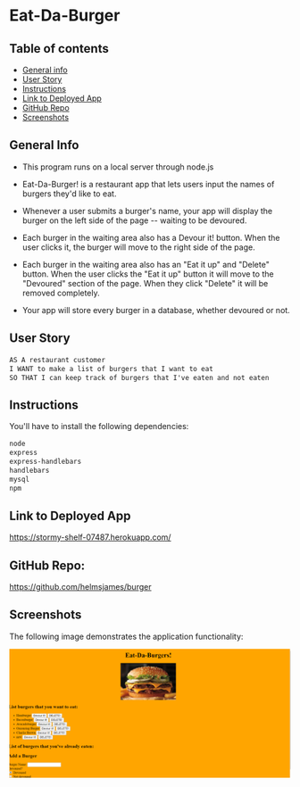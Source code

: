 # Eat-Da-Burger

## Table of contents
* [General info](#general-info)  
* [User Story](#user-story)  
* [Instructions](#instructions)  
* [Link to Deployed App](#link-to-deployed-app)  
* [GitHub Repo](#github-repo)
* [Screenshots](#screenshots) 

## General Info
* This program runs on a local server through node.js

* Eat-Da-Burger! is a restaurant app that lets users input the names of burgers they'd like to eat.

* Whenever a user submits a burger's name, your app will display the burger on the left side of the page -- waiting to be devoured.

* Each burger in the waiting area also has a Devour it! button. When the user clicks it, the burger will move to the right side of the page.

* Each burger in the waiting area also has an "Eat it up" and "Delete" button. When the user clicks the "Eat it up" button it will move to the "Devoured" section of the page.  When they click "Delete" it will be removed completely.

* Your app will store every burger in a database, whether devoured or not.

## User Story

```
AS A restaurant customer
I WANT to make a list of burgers that I want to eat
SO THAT I can keep track of burgers that I've eaten and not eaten
```

## Instructions

You'll have to install the following dependencies:
```
node  
express  
express-handlebars  
handlebars  
mysql  
npm
```

## Link to Deployed App
https://stormy-shelf-07487.herokuapp.com/

## GitHub Repo:
https://github.com/helmsjames/burger

## Screenshots
The following image demonstrates the application functionality:

![Eat-Da-Burger!](./public/img/Burger.png)
